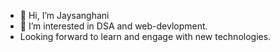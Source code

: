 - 👋 Hi, I’m Jaysanghani
- 👀 I’m interested in DSA and web-devlopment.
- Looking forward to learn and engage with new technologies.
<!---
Jaysanghani08/Jaysanghani08 is a ✨ special ✨ repository because its `README.md` (this file) appears on your GitHub profile.
You can click the Preview link to take a look at your changes.
--->
